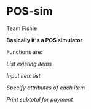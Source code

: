 # POS-sim
Team Fishie

**Basically it's a POS simulator**

Functions are:

*List existing items*

*Input item list*

*Specify attributes of each item*

*Print subtotal for payment*
